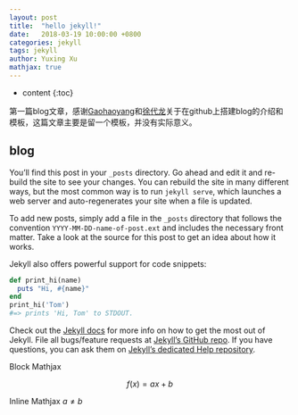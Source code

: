 ```yaml
---
layout: post
title:  "hello jekyll!"
date:   2018-03-19 10:00:00 +0800
categories: jekyll
tags: jekyll
author: Yuxing Xu
mathjax: true
---
```


* content
{:toc}

第一篇blog文章，感谢[Gaohaoyang](https://github.com/Gaohaoyang)和[徐代龙](https://github.com/643435675)关于在github上搭建blog的介绍和模板，这篇文章主要是留一个模板，并没有实际意义。




## blog

You’ll find this post in your `_posts` directory. Go ahead and edit it and re-build the site to see your changes. You can rebuild the site in many different ways, but the most common way is to run `jekyll serve`, which launches a web server and auto-regenerates your site when a file is updated.

To add new posts, simply add a file in the `_posts` directory that follows the convention `YYYY-MM-DD-name-of-post.ext` and includes the necessary front matter. Take a look at the source for this post to get an idea about how it works.

Jekyll also offers powerful support for code snippets:

```ruby
def print_hi(name)
  puts "Hi, #{name}"
end
print_hi('Tom')
#=> prints 'Hi, Tom' to STDOUT.
```

Check out the [Jekyll docs][jekyll] for more info on how to get the most out of Jekyll. File all bugs/feature requests at [Jekyll’s GitHub repo][jekyll-gh]. If you have questions, you can ask them on [Jekyll’s dedicated Help repository][jekyll-help].

[jekyll]:      http://jekyllrb.com
[jekyll-gh]:   https://github.com/jekyll/jekyll
[jekyll-help]: https://github.com/jekyll/jekyll-help

Block Mathjax 

$$
f(x) = ax + b
$$

Inline Mathjax $a \neq b$

